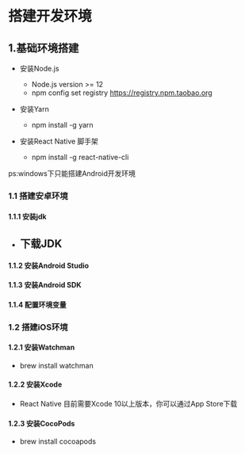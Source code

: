 # 搭建开发环境


## 1.基础环境搭建

- 安装Node.js
    - Node.js version >= 12
    - npm config set registry https://registry.npm.taobao.org
- 安装Yarn
    - npm install -g yarn

- 安装React Native 脚手架
    - npm install -g react-native-cli

ps:windows下只能搭建Android开发环境

### 1.1 搭建安卓环境
#### 1.1.1 安装jdk

- 下载JDK
    -  
#### 1.1.2 安装Android Studio
#### 1.1.3 安装Android SDK
#### 1.1.4 配置环境变量  

### 1.2 搭建iOS环境
#### 1.2.1 安装Watchman

- brew install watchman

#### 1.2.2 安装Xcode

- React Native 目前需要Xcode 10以上版本，你可以通过App Store下载

#### 1.2.3 安装CocoPods

- brew install cocoapods 

